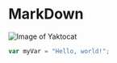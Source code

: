 # MarkDown
![Image of Yaktocat](https://octodex.github.com/images/yaktocat.png)
``` javascript
var myVar = "Hello, world!";
```


